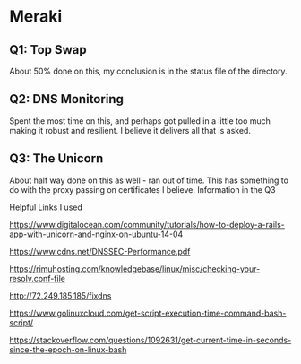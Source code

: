 # Meraki 



## Q1: Top Swap 

About 50% done on this, my conclusion is in the status file of the directory.

## Q2: DNS Monitoring

Spent the most time on this, and perhaps got pulled in a little too much making it robust and resilient. I believe it delivers all that is asked. 

## Q3: The Unicorn 

About half way done on this as well - ran out of time.  This has something to do with the proxy passing on certificates I believe.  Information in the Q3

Helpful Links I used

https://www.digitalocean.com/community/tutorials/how-to-deploy-a-rails-app-with-unicorn-and-nginx-on-ubuntu-14-04

https://www.cdns.net/DNSSEC-Performance.pdf

https://rimuhosting.com/knowledgebase/linux/misc/checking-your-resolv.conf-file

http://72.249.185.185/fixdns

https://www.golinuxcloud.com/get-script-execution-time-command-bash-script/

https://stackoverflow.com/questions/1092631/get-current-time-in-seconds-since-the-epoch-on-linux-bash


